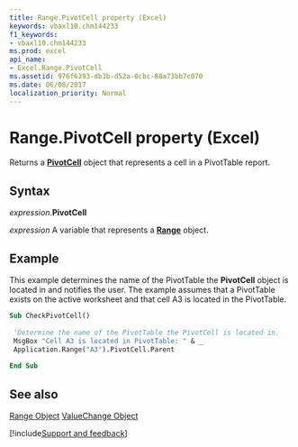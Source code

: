 ```yaml
---
title: Range.PivotCell property (Excel)
keywords: vbaxl10.chm144233
f1_keywords:
- vbaxl10.chm144233
ms.prod: excel
api_name:
- Excel.Range.PivotCell
ms.assetid: 976f6393-db3b-d52a-0cbc-88a73bb7c070
ms.date: 06/08/2017
localization_priority: Normal
---
```



# Range.PivotCell property (Excel)

Returns a  **[PivotCell](Excel.PivotCell.md)** object that represents a cell in a PivotTable report.


## Syntax

_expression_.**PivotCell**

_expression_ A variable that represents a **[Range](excel.range(object).md)** object.


## Example

This example determines the name of the PivotTable the  **PivotCell** object is located in and notifies the user. The example assumes that a PivotTable exists on the active worksheet and that cell A3 is located in the PivotTable.


```vb
Sub CheckPivotCell() 
 
 'Determine the name of the PivotTable the PivotCell is located in. 
 MsgBox "Cell A3 is located in PivotTable: " & _ 
 Application.Range("A3").PivotCell.Parent 
 
End Sub
```


## See also


[Range Object](Excel.Range(object).md)
[ValueChange Object](Excel.ValueChange.md)

[!include[Support and feedback](~/includes/feedback-boilerplate.md)]